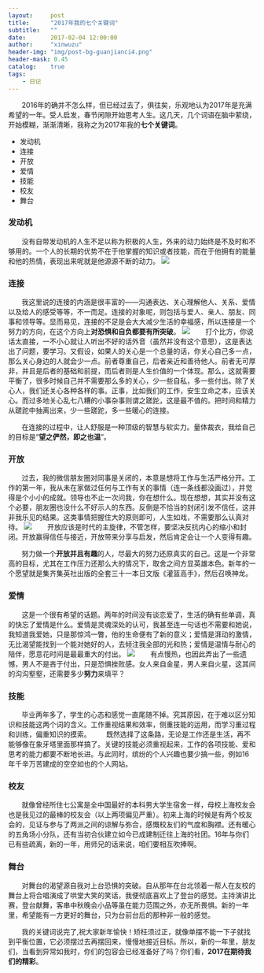 ```yaml
---
layout:     post
title:      "2017年我的七个关键词"
subtitle:   ""
date:       2017-02-04 12:00:00
author:     "xinwuzu"
header-img: "img/post-bg-guanjianci4.png"
header-mask: 0.45
catalog:    true
tags:
    - 日记
---
```


&#160; &#160; &#160; &#160;2016年的确并不怎么样，但已经过去了，俱往矣，乐观地认为2017年是充满希望的一年。受人启发，春节闲隙开始思考人生。这几天，几个词语在脑中萦绕，开始模糊，渐渐清晰，我称之为2017年我的**七个关键词**。

- 发动机
- 连接
- 开放
- 爱情
- 技能
- 校友
- 舞台

### 发动机
&#160; &#160; &#160; &#160;没有自带发动机的人生不足以称为积极的人生，外来的动力始终是不及时和不够用的。一个人的长期的优势不在于他掌握的知识或者技能，而在于他拥有的能量和他的热情，表现出来呢就是他源源不断的动力。
![](http://7xqi68.com1.z0.glb.clouddn.com/2017-01.jpg)

### 连接
&#160; &#160; &#160; &#160;我这里说的连接的内涵是很丰富的——沟通表达、关心理解他人、关系、爱情以及给人的感受等等，不一而足。连接的对象呢，则包括与爱人、亲人、朋友、同事和领导等。显而易见，连接的不足是会大大减少生活的幸福感，所以连接是一个努力的方向，在这个方向上**对恐惧和自负都要有所突破**。
![](http://7xqi68.com1.z0.glb.clouddn.com/2017-02.jpg)
&#160; &#160; &#160; &#160;打个比方，你说话太直接，一不小心就让人听出不好的话外音（虽然并没有这个意思），这是表达出了问题，要学习。又假设，如果人的关心是一个总量的话，你关心自己多一点，那么关心身边的人就会少一点。前者尊重自己，后者亲近和善待他人。前者无可厚非，并且是后者的基础和前提，而后者则是人生价值的一个体现。那么，这就需要平衡了，很多时候自己并不需要那么多的关心，少一些自私，多一些付出。除了关心人，我们还关心各种各样的事。正事，比如我们的工作，安生立命之本，应该关心。而过多地关心乱七八糟的小事杂事则谓之蹉跎，这是最不值的。把时间和精力从蹉跎中抽离出来，少一些蹉跎，多一些暖心的连接。

&#160; &#160; &#160; &#160;在连接的过程中，让人舒服是一种顶级的智慧与软实力。量体裁衣，我给自己的目标是“**望之俨然，即之也温**”。

### 开放
&#160; &#160; &#160; &#160;过去，我的微信朋友圈对同事是关闭的，本意是想将工作与生活严格分开。工作的第一年，我从未在家做过任何与工作有关的事情（连一条线都没画过），并觉得是个小小的成就。领导也不止一次问我，你在想什么。现在想想，其实并没有这个必要，朋友圈也没什么不好示人的东西。反倒是不恰当的封闭引发不信任，这并非我乐见的结果。这类事情把握住大的原则即可，人生如戏，不需要那么认真对待。
![](http://7xqi68.com1.z0.glb.clouddn.com/2017-03.jpg)
&#160; &#160; &#160; &#160;开放应该是时代的主旋律，不管怎样，要坚决反抗内心的缩小和封闭。开放赢得信任与接近，开放带来分享与启发，然后肯定会让一个人变得有趣。

&#160; &#160; &#160; &#160;努力做一个**开放并且有趣**的人，尽最大的努力还原真实的自己。这是一个非常高的目标，尤其在工作压力还那么大的情况下，取舍之间方显英雄本色。新年的一个愿望就是集齐集英社出版的全套三十一本日文版《灌篮高手》，然后召唤神龙。

### 爱情
&#160; &#160; &#160; &#160;这是一个很有希望的话题。两年的时间没有谈恋爱了，生活的确有些单调，真的快忘了爱情是什么。爱情是灵魂深处的认可，我甚至连一句话也不需要和她说，我知道我爱她，只是那惊鸿一瞥，他的生命便有了新的意义；爱情是湃动的激情，无比渴望能找到一个能对她好的人，去倾注我全部的光和热；爱情是温情与耐心的陪伴，愿意花时间是最最重大的付出。
![](http://7xqi68.com1.z0.glb.clouddn.com/2017-04.jpg)
&#160; &#160; &#160; &#160;有点慢热，也因此弄出了一些遗憾，男人不是吝于付出，只是恐惧挫败感。女人来自金星，男人来自火星，这其间的沟沟壑壑，还需要多少**努力**来填平？

### 技能
&#160; &#160; &#160; &#160;毕业两年多了，学生的心态和感觉一直尾随不掉。究其原因，在于难以区分知识和技能这两个词的含义。工作重视结果和效率，侧重技能的运用，而学习重过程和训练，偏重知识的摸索。
&#160; &#160; &#160; &#160;既然选择了这条路，无论是工作还是生活，再不能够像在象牙塔里面那样搞了。关键的技能必须重视起来，工作的各项技能、爱和思考的能力都要不断地长进。与此同时，缤纷的个人兴趣也要少搞一些，例如16年千辛万苦建成的空空如也的个人网站。

### 校友
&#160; &#160; &#160; &#160;就像曾经所住七公寓是全中国最好的本科男大学生宿舍一样，母校上海校友会也是我见过的最棒的校友会（以上两项偏见严重）。初来上海的时候是有两个校友会的，见证与参与了两派之间的谅解与弥合，感慨校友们的气度和胸襟。还有暖心的五角场小分队，还有当初合伙建立如今已成建制迁往上海的社团。16年与你们已有些疏离，新的一年，用师兄的话来说，咱们要相互吹捧啊。

### 舞台
&#160; &#160; &#160; &#160;对舞台的渴望源自我对上台恐惧的突破。自从那年在台北领着一帮人在友校的舞台上将合唱演成了哄堂大笑的笑话，我便彻底喜欢上了登台的感觉。主持演讲比赛，登台献舞，客串中秋晚会小品等虽在能力范围之外，亦无所畏惧。新的一年里，希望能有一方更好的舞台，只为台前台后的那种非一般的感觉。

&#160; &#160; &#160; &#160;我的关键词说完了,祝大家新年愉快！矫枉须过正，就像单摆不能一下子就找到平衡位置，它必须摆过去再摆回来，慢慢地接近目标。所以，新的一年里，朋友们，当看到异常如我时，你们的包容会已经准备好了吗？你们看，**2017在期待我们的精彩**。
